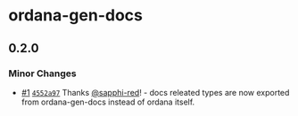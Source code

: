 # ordana-gen-docs

## 0.2.0

### Minor Changes

- [#1](https://github.com/sapphi-red/ordana/pull/1) [`4552a97`](https://github.com/sapphi-red/ordana/commit/4552a970e60ed50ffddf8098b5087200f50ef237) Thanks [@sapphi-red](https://github.com/sapphi-red)! - docs releated types are now exported from ordana-gen-docs instead of ordana itself.
